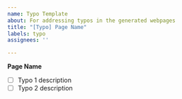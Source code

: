 ```yaml
---
name: Typo Template
about: For addressing typos in the generated webpages
title: "[Typo] Page Name"
labels: typo
assignees: ''

---
```


**Page Name**
- [ ] Typo 1 description
- [ ] Typo 2 description
